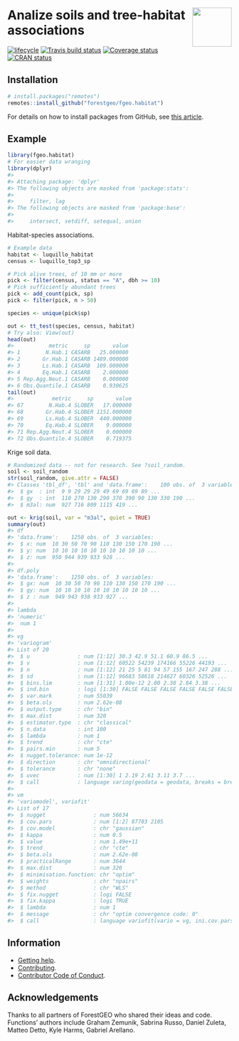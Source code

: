 
<!-- README.md is generated from README.Rmd. Please edit that file -->

# <img src="https://i.imgur.com/m8FNhQR.png" align="right" height=88 /> Analize soils and tree-habitat associations

[![lifecycle](https://img.shields.io/badge/lifecycle-experimental-orange.svg)](https://www.tidyverse.org/lifecycle/#experimental)
[![Travis build
status](https://travis-ci.org/forestgeo/fgeo.habitat.svg?branch=master)](https://travis-ci.org/forestgeo/fgeo.habitat)
[![Coverage
status](https://coveralls.io/repos/github/forestgeo/fgeo.habitat/badge.svg)](https://coveralls.io/r/forestgeo/fgeo.habitat?branch=master)
[![CRAN
status](http://www.r-pkg.org/badges/version/fgeo.habitat)](https://cran.r-project.org/package=fgeo.habitat)

## Installation

``` r
# install.packages("remotes")
remotes::install_github("forestgeo/fgeo.habitat")
```

For details on how to install packages from GitHub, see [this
article](https://goo.gl/dQKEeg).

## Example

``` r
library(fgeo.habitat)
# For easier data wranging
library(dplyr)
#> 
#> Attaching package: 'dplyr'
#> The following objects are masked from 'package:stats':
#> 
#>     filter, lag
#> The following objects are masked from 'package:base':
#> 
#>     intersect, setdiff, setequal, union
```

Habitat-species associations.

``` r
# Example data
habitat <- luquillo_habitat
census <- luquillo_top3_sp

# Pick alive trees, of 10 mm or more
pick <- filter(census, status == "A", dbh >= 10)
# Pick sufficiently abundant trees
pick <- add_count(pick, sp)
pick <- filter(pick, n > 50)

species <- unique(pick$sp)

out <- tt_test(species, census, habitat)
# Try also: View(out)
head(out)
#>           metric     sp       value
#> 1        N.Hab.1 CASARB   25.000000
#> 2       Gr.Hab.1 CASARB 1489.000000
#> 3       Ls.Hab.1 CASARB  109.000000
#> 4       Eq.Hab.1 CASARB    2.000000
#> 5 Rep.Agg.Neut.1 CASARB    0.000000
#> 6 Obs.Quantile.1 CASARB    0.930625
tail(out)
#>            metric     sp       value
#> 67        N.Hab.4 SLOBER   17.000000
#> 68       Gr.Hab.4 SLOBER 1151.000000
#> 69       Ls.Hab.4 SLOBER  440.000000
#> 70       Eq.Hab.4 SLOBER    9.000000
#> 71 Rep.Agg.Neut.4 SLOBER    0.000000
#> 72 Obs.Quantile.4 SLOBER    0.719375
```

Krige soil data.

``` r
# Randomized data -- not for research. See ?soil_random.
soil <- soil_random
str(soil_random, give.attr = FALSE)
#> Classes 'tbl_df', 'tbl' and 'data.frame':    100 obs. of  3 variables:
#>  $ gx  : int  9 9 29 29 29 49 69 69 69 89 ...
#>  $ gy  : int  110 270 130 290 370 390 90 130 330 190 ...
#>  $ m3al: num  927 716 809 1115 419 ...

out <- krig(soil, var = "m3al", quiet = TRUE)
summary(out)
#> df
#> 'data.frame':    1250 obs. of  3 variables:
#>  $ x: num  10 30 50 70 90 110 130 150 170 190 ...
#>  $ y: num  10 10 10 10 10 10 10 10 10 10 ...
#>  $ z: num  950 944 939 933 928 ...
#> 
#> df.poly
#> 'data.frame':    1250 obs. of  3 variables:
#>  $ gx: num  10 30 50 70 90 110 130 150 170 190 ...
#>  $ gy: num  10 10 10 10 10 10 10 10 10 10 ...
#>  $ z : num  949 943 938 933 927 ...
#> 
#> lambda
#> 'numeric'
#>  num 1
#> 
#> vg
#> 'variogram'
#> List of 20
#>  $ u               : num [1:12] 30.3 42.9 51.1 60.9 86.5 ...
#>  $ v               : num [1:12] 60522 54239 174166 55226 44193 ...
#>  $ n               : num [1:12] 21 25 5 81 94 57 155 167 247 288 ...
#>  $ sd              : num [1:12] 96683 58618 214627 60326 52526 ...
#>  $ bins.lim        : num [1:31] 1.00e-12 2.00 2.38 2.84 3.38 ...
#>  $ ind.bin         : logi [1:30] FALSE FALSE FALSE FALSE FALSE FALSE ...
#>  $ var.mark        : num 55039
#>  $ beta.ols        : num 2.62e-08
#>  $ output.type     : chr "bin"
#>  $ max.dist        : num 320
#>  $ estimator.type  : chr "classical"
#>  $ n.data          : int 100
#>  $ lambda          : num 1
#>  $ trend           : chr "cte"
#>  $ pairs.min       : num 5
#>  $ nugget.tolerance: num 1e-12
#>  $ direction       : chr "omnidirectional"
#>  $ tolerance       : chr "none"
#>  $ uvec            : num [1:30] 1 2.19 2.61 3.11 3.7 ...
#>  $ call            : language variog(geodata = geodata, breaks = breaks, trend = trend, pairs.min = 5)
#> 
#> vm
#> 'variomodel', variofit'
#> List of 17
#>  $ nugget               : num 56634
#>  $ cov.pars             : num [1:2] 87783 2105
#>  $ cov.model            : chr "gaussian"
#>  $ kappa                : num 0.5
#>  $ value                : num 1.49e+11
#>  $ trend                : chr "cte"
#>  $ beta.ols             : num 2.62e-08
#>  $ practicalRange       : num 3644
#>  $ max.dist             : num 320
#>  $ minimisation.function: chr "optim"
#>  $ weights              : chr "npairs"
#>  $ method               : chr "WLS"
#>  $ fix.nugget           : logi FALSE
#>  $ fix.kappa            : logi TRUE
#>  $ lambda               : num 1
#>  $ message              : chr "optim convergence code: 0"
#>  $ call                 : language variofit(vario = vg, ini.cov.pars = c(initialVal, startRange), cov.model = varModels[i],      nugget = initialVal)
```

## Information

  - [Getting help](SUPPORT.md).
  - [Contributing](CONTRIBUTING.md).
  - [Contributor Code of Conduct](CODE_OF_CONDUCT.md).

## Acknowledgements

Thanks to all partners of ForestGEO who shared their ideas and code.
Functions’ authors include Graham Zemunik, Sabrina Russo, Daniel Zuleta,
Matteo Detto, Kyle Harms, Gabriel Arellano.
